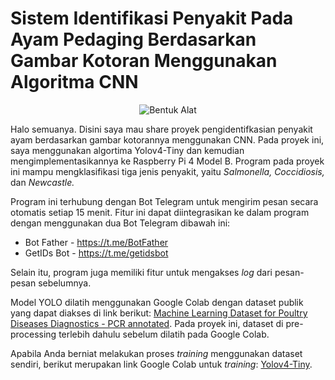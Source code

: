 <h1 class="code-line" data-line-start=0 data-line-end=1 ><a id="Identifikasi-Penyakit-Ayam-Broiler-Melalui-Kotoran-Yolov4Tiny-Raspberry-Pi"></a>Sistem Identifikasi Penyakit Pada Ayam Pedaging Berdasarkan Gambar Kotoran Menggunakan Algoritma CNN</h1>

<div align="center">
  <img src="https://imgur.com/a/cIT0VDk" alt="Bentuk Alat">
</div>

<p class="has-line-data" data-line-start="3" data-line-end="4">Halo semuanya. Disini saya mau share proyek pengidentifkasian penyakit ayam berdasarkan gambar kotorannya menggunakan CNN. Pada proyek ini, saya menggunakan algortima Yolov4-Tiny dan kemudian mengimplementasikannya ke Raspberry Pi 4 Model B. Program pada proyek ini mampu mengklasifikasi tiga jenis penyakit, yaitu <i>Salmonella, Coccidiosis, </i>dan <i>Newcastle.</i></p>

<p class="has-line-data" data-line-start="3" data-line-end="4">Program ini terhubung dengan Bot Telegram untuk mengirim pesan secara otomatis setiap 15 menit. Fitur ini dapat diintegrasikan ke dalam program dengan menggunakan dua Bot Telegram dibawah ini:</p>
<ul>
<li class="has-line-data" data-line-start="10" data-line-end="11">Bot Father - <a href="https://t.me/BotFather">https://t.me/BotFather</a></li>
<li class="has-line-data" data-line-start="11" data-line-end="13">GetIDs Bot - <a href="https://t.me/getidsbot">https://t.me/getidsbot</a></li>
</ul>

<p class="has-line-data" data-line-start="3" data-line-end="4">Selain itu, program juga memiliki fitur untuk mengakses <i>log</i> dari pesan-pesan sebelumnya.</p>

<p class="has-line-data" data-line-start="13" data-line-end="15">Model YOLO dilatih menggunakan Google Colab dengan dataset publik yang dapat diakses di link berikut: <a href="https://zenodo.org/records/5801834">Machine Learning Dataset for Poultry Diseases Diagnostics - PCR annotated</a>.
Pada proyek ini, dataset di pre-processing terlebih dahulu sebelum dilatih pada Google Colab.<br>

Apabila Anda berniat melakukan proses <i>training</i> menggunakan dataset sendiri, berikut merupakan link Google Colab untuk <i>training</i>: <a href="https://colab.research.google.com/drive/1hQO4nOoD6RDxdbz3C1YSiifTsyZjZpYm?usp=sharing">Yolov4-Tiny</a></li>.</p>
